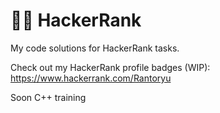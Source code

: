 # 👨‍💻 HackerRank
My code solutions for HackerRank tasks.

Check out my HackerRank profile badges (WIP):
https://www.hackerrank.com/Rantoryu

Soon C++ training
